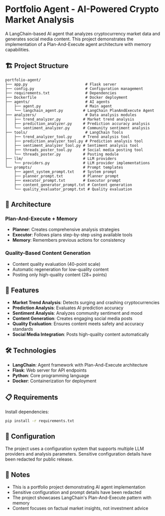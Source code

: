# Portfolio Agent - AI-Powered Crypto Market Analysis

A LangChain-based AI agent that analyzes cryptocurrency market data and generates social media content. This project demonstrates the implementation of a Plan-And-Execute agent architecture with memory capabilities.

## 🏗️ Project Structure

```
portfolio-agent/
├── app.py                          # Flask server
├── config.py                       # Configuration management
├── requirements.txt                # Dependencies
├── Dockerfile                      # Docker deployment
├── agents/                         # AI agents
│   ├── agent.py                    # Main agent
│   └── langchain_agent.py         # LangChain PlanAndExecute Agent
├── analyzers/                      # Data analysis modules
│   ├── trend_analyzer.py          # Market trend analysis
│   ├── prediction_analyzer.py     # Prediction accuracy analysis
│   └── sentiment_analyzer.py      # Community sentiment analysis
├── tools/                          # LangChain Tools
│   ├── trend_analyzer_tool.py     # Trend analysis tool
│   ├── prediction_analyzer_tool.py # Prediction analysis tool
│   ├── sentiment_analyzer_tool.py # Sentiment analysis tool
│   ├── threads_poster_tool.py     # Social media posting tool
│   └── threads_poster.py          # Posting module
├── llm/                           # LLM providers
│   └── providers.py               # LLM provider implementations
└── prompts/                       # Prompt templates
    ├── agent_system_prompt.txt    # System prompt
    ├── planner_prompt.txt         # Planner prompt
    ├── executor_prompt.txt        # Executor prompt
    ├── content_generator_prompt.txt # Content generation
    └── quality_evaluator_prompt.txt # Quality evaluation
```

## 🔄 Architecture

### Plan-And-Execute + Memory
- **Planner**: Creates comprehensive analysis strategies
- **Executor**: Follows plans step-by-step using available tools
- **Memory**: Remembers previous actions for consistency

### Quality-Based Content Generation
- Content quality evaluation (40-point scale)
- Automatic regeneration for low-quality content
- Posting only high-quality content (28+ points)

## 🚀 Features

- **Market Trend Analysis**: Detects surging and crashing cryptocurrencies
- **Prediction Analysis**: Evaluates AI prediction accuracy
- **Sentiment Analysis**: Analyzes community sentiment and mood
- **Content Generation**: Creates engaging social media posts
- **Quality Evaluation**: Ensures content meets safety and accuracy standards
- **Social Media Integration**: Posts high-quality content automatically

## 🛠️ Technologies

- **LangChain**: Agent framework with Plan-And-Execute architecture
- **Flask**: Web server for API endpoints
- **Python**: Core programming language
- **Docker**: Containerization for deployment

## 📋 Requirements

Install dependencies:
```bash
pip install -r requirements.txt
```

## 🔧 Configuration

The project uses a configuration system that supports multiple LLM providers and analysis parameters. Sensitive configuration details have been redacted for public release.

## 📝 Notes

- This is a portfolio project demonstrating AI agent implementation
- Sensitive configuration and prompt details have been redacted
- The project showcases LangChain's Plan-And-Execute pattern with memory
- Content focuses on factual market insights, not investment advice 